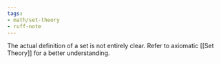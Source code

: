 ```yaml
---
tags:
- math/set-theory
- ruff-note
---
```

The actual definition of a set is not entirely clear. Refer to axiomatic [[Set Theory]] for a better understanding.
